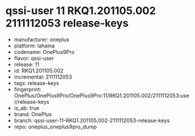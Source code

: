 # qssi-user 11 RKQ1.201105.002 2111112053 release-keys
- manufacturer: oneplus
- platform: lahaina
- codename: OnePlus9Pro
- flavor: qssi-user
- release: 11
- id: RKQ1.201105.002
- incremental: 2111112053
- tags: release-keys
- fingerprint: OnePlus/OnePlus9Pro/OnePlus9Pro:11/RKQ1.201105.002/2111112053:user/release-keys
- is_ab: true
- brand: OnePlus
- branch: qssi-user-11-RKQ1.201105.002-2111112053-release-keys
- repo: oneplus_oneplus9pro_dump
